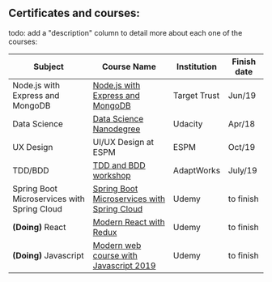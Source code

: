 ## Certificates and courses:
todo: add a "description" column to detail more about each one of the courses:


| Subject          | Course Name                          | Institution          | Finish date |
|------------------|--------------------------------------|----------------------|-------------|
| Node.js with Express and MongoDB | [Node.js with Express and MongoDB](https://imgur.com/LL7BTgF) | Target Trust |  Jun/19  |
| Data Science | [Data Science Nanodegree](https://www.udacity.com/course/programming-for-data-science-nanodegree--nd104)| Udacity | Apr/18 |
| UX Design | UI/UX Design at ESPM | ESPM |  Oct/19  |
| TDD/BDD | [TDD and BDD workshop](https://imgur.com/x96KNx4) | AdaptWorks |  July/19  |
| Spring Boot Microservices with Spring Cloud | [Spring Boot Microservices with Spring Cloud](https://www.udemy.com/course/spring-boot-microservices-with-spring-cloud-beginner-to-guru) | Udemy |  to finish  |
| **(Doing)** React | [Modern React with Redux](https://www.udemy.com/react-redux/) | Udemy | to finish |
| **(Doing)** Javascript | [Modern web course with Javascript 2019](https://www.udemy.com/curso-web/learn/v4/overview) | Udemy | to finish 


